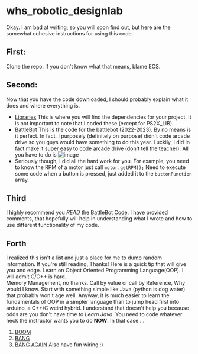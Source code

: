 # whs_robotic_designlab

Okay. I am bad at writing, so you will soon find out, but here are the somewhat cohesive instructions for using this code.

## First:
Clone the repo.
If you don't know what that means, blame ECS.

## Second:
Now that you have the code downloaded, I should probably explain what it does and where everything is.
  - [Libraries](https://github.com/goatfanboi23/whs_robotic_designlab/tree/master/Libraries) This is where you will find the dependencies for your project.
  It is not important to note that I coded these (except for PS2X_LIB).
  - [BattleBot](https://github.com/goatfanboi23/whs_robotic_designlab/tree/master/BattleBot) This is the code for the battlebot (2022-2023). By no means is it perfect.
  In fact, I purposely (definitely on purpose) didn't code arcade drive so you guys would have something to do this year.
  Luckily, I did in fact make it super easy to code arcade drive (don't tell the teacher). All you have to do is ![image](https://i.ibb.co/N92thRv/Screenshot-2023-01-14-173945-75-1-25.png)
  - Seriously though, I did all the hard work for you. For example, you need to know the RPM of a motor just call `motor.getRPM();` 
  Need to execute some code when a button is pressed, just added it to the `buttonFunction` array. 
  ## Third
  I highly recommend you *READ* the [BattleBot Code](https://github.com/goatfanboi23/whs_robotic_designlab/blob/master/BattleBot/BattleBot.ino).
  I have provided comments, that hopefully will help in understanding what I wrote and how to use different functionality of my code.
  ## Forth
  I realized this isn't a list and just a place for me to dump random information. If you're still reading, Thanks!
  Here is a quick tip that will give you and edge. Learn on Object Oriented Programming Language(OOP).
  I will admit C/C++ is hard.<br> Memory Management, no thanks. Call by value or call by Reference, Why would I know. 
  Start with something simple like Java (python is dog water) that probably won't age well. 
  Anyway, it is much easier to learn the fundamentals of OOP in a simpler language than to jump head first into arduino, a C++/C weird hybrid.
  I understand that doesn't help you because odds are you don't have time to *Learn Java*. You need to code whatever heck the instructor wants you to do **NOW**.
  In that case....
  1. [BOOM](https://www.tutorialspoint.com/arduino/index.htm)
  2. [BANG](https://www.arduino.cc/en/Tutorial/BuiltInExamples/Blink)
  3. [BANG AGAIN](https://docs.arduino.cc/built-in-examples/digital/Button)
  Also have fun wiring :)
  
  

